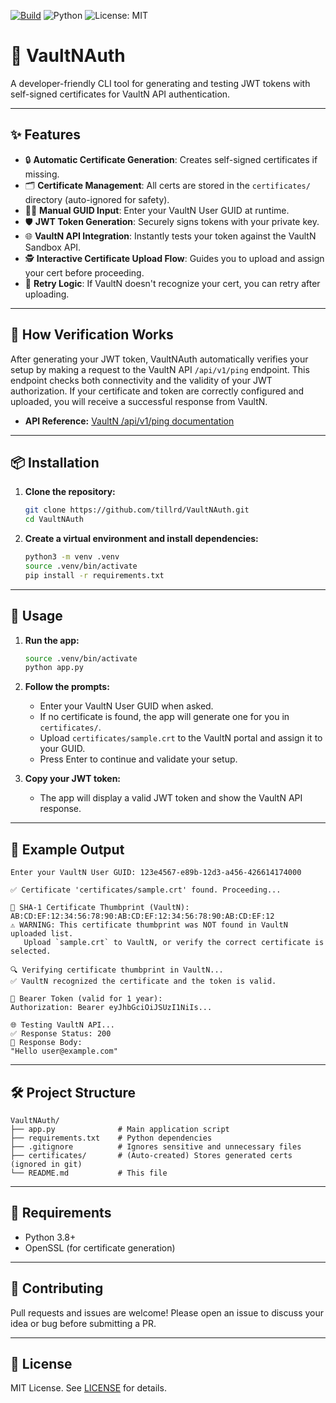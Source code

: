 [![Build](https://github.com/tillrd/VaultNAuth/actions/workflows/python-app.yml/badge.svg)](https://github.com/tillrd/VaultNAuth/actions/workflows/python-app.yml)
![Python](https://img.shields.io/badge/python-3.8%2B-blue)
![License: MIT](https://img.shields.io/badge/License-MIT-yellow.svg)

# 🚀 VaultNAuth

A developer-friendly CLI tool for generating and testing JWT tokens with self-signed certificates for VaultN API authentication.

---

## ✨ Features
- 🔒 **Automatic Certificate Generation**: Creates self-signed certificates if missing.
- 🗂️ **Certificate Management**: All certs are stored in the `certificates/` directory (auto-ignored for safety).
- 🧑‍💻 **Manual GUID Input**: Enter your VaultN User GUID at runtime.
- 🛡️ **JWT Token Generation**: Securely signs tokens with your private key.
- 🌐 **VaultN API Integration**: Instantly tests your token against the VaultN Sandbox API.
- 🕵️ **Interactive Certificate Upload Flow**: Guides you to upload and assign your cert before proceeding.
- 🔁 **Retry Logic**: If VaultN doesn't recognize your cert, you can retry after uploading.

---

## 🔗 How Verification Works

After generating your JWT token, VaultNAuth automatically verifies your setup by making a request to the VaultN API `/api/v1/ping` endpoint. This endpoint checks both connectivity and the validity of your JWT authorization. If your certificate and token are correctly configured and uploaded, you will receive a successful response from VaultN.

- **API Reference:** [VaultN /api/v1/ping documentation](https://vaultn.readme.io/reference/get_api-v1-ping-3) 

---

## 📦 Installation

1. **Clone the repository:**
   ```bash
   git clone https://github.com/tillrd/VaultNAuth.git
   cd VaultNAuth
   ```
2. **Create a virtual environment and install dependencies:**
   ```bash
   python3 -m venv .venv
   source .venv/bin/activate
   pip install -r requirements.txt
   ```

---

## 🚦 Usage

1. **Run the app:**
   ```bash
   source .venv/bin/activate
   python app.py
   ```
2. **Follow the prompts:**
   - Enter your VaultN User GUID when asked.
   - If no certificate is found, the app will generate one for you in `certificates/`.
   - Upload `certificates/sample.crt` to the VaultN portal and assign it to your GUID.
   - Press Enter to continue and validate your setup.

3. **Copy your JWT token:**
   - The app will display a valid JWT token and show the VaultN API response.

---

## 📝 Example Output

```
Enter your VaultN User GUID: 123e4567-e89b-12d3-a456-426614174000

✅ Certificate 'certificates/sample.crt' found. Proceeding...

🔑 SHA-1 Certificate Thumbprint (VaultN): AB:CD:EF:12:34:56:78:90:AB:CD:EF:12:34:56:78:90:AB:CD:EF:12
⚠️ WARNING: This certificate thumbprint was NOT found in VaultN uploaded list.
   Upload `sample.crt` to VaultN, or verify the correct certificate is selected.

🔍 Verifying certificate thumbprint in VaultN...
✅ VaultN recognized the certificate and the token is valid.

🔐 Bearer Token (valid for 1 year):
Authorization: Bearer eyJhbGciOiJSUzI1NiIs...

🌐 Testing VaultN API...
✅ Response Status: 200
📄 Response Body:
"Hello user@example.com"
```

---

## 🛠️ Project Structure

```
VaultNAuth/
├── app.py              # Main application script
├── requirements.txt    # Python dependencies
├── .gitignore          # Ignores sensitive and unnecessary files
├── certificates/       # (Auto-created) Stores generated certs (ignored in git)
└── README.md           # This file
```

---

## 🧩 Requirements
- Python 3.8+
- OpenSSL (for certificate generation)

---

## 🤝 Contributing
Pull requests and issues are welcome! Please open an issue to discuss your idea or bug before submitting a PR.

---

## 📄 License
MIT License. See [LICENSE](LICENSE) for details.
